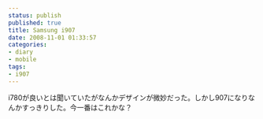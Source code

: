 ```yaml
---
status: publish
published: true
title: Samsung i907
date: 2008-11-01 01:33:57
categories:
- diary
- mobile
tags:
- i907
---
```

i780が良いとは聞いていたがなんかデザインが微妙だった。しかし907になりなんかすっきりした。今一番はこれかな？
